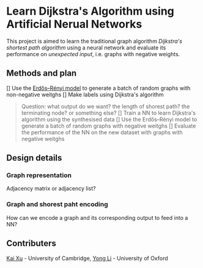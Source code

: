 # Learn Dijkstra's Algorithm using Artificial Nerual Networks

This project is aimed to learn the traditional graph algorithm *Dijkstra's shortest path algorithm* using a neural network and evaluate its performance on *unexpected input*, i.e. graphs with negative weights.

## Methods and plan

[] Use the [Erdős–Rényi model](https://en.wikipedia.org/wiki/Erd%C5%91s%E2%80%93R%C3%A9nyi_model) to generate a batch of random graphs with non-negative weitghs
[] Make labels using Dijkstra's algorithm
> Question: what output do we want? the length of shorest path? the terminating node? or something else?
[] Train a NN to learn Dijkstra's algorithm using the synthesised data
[] Use the Erdős–Rényi model to generate a batch of random graphs with negative weitghs
[] Evaluate the performance of the NN on the new dataset with graphs with negative weitghs

## Design details

### Graph representation

Adjacency matrix or adjacency list?

### Graph and shorest paht encoding

How can we encode a graph and its corresponding output to feed into a NN?

## Contributers

[Kai Xu](xukai92.github.io) - University of Cambridge, 
[Yong Li](neilli1992.github.io) - University of Oxford
